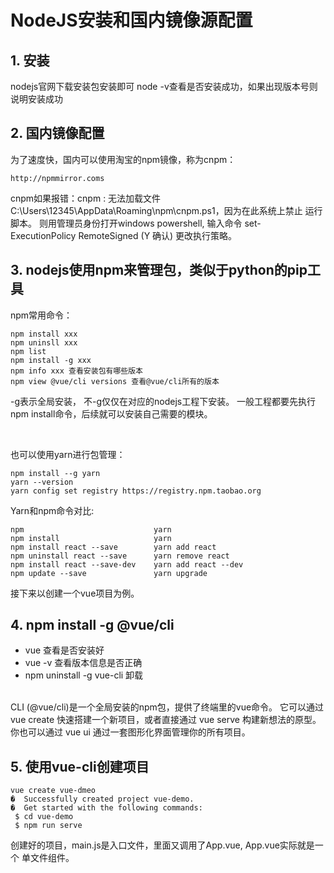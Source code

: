 ﻿# NodeJS安装和国内镜像源配置

## 1. 安装
nodejs官网下载安装包安装即可
node -v查看是否安装成功，如果出现版本号则说明安装成功

## 2. 国内镜像配置
为了速度快，国内可以使用淘宝的npm镜像，称为cnpm：
```
http://npmmirror.coms
```
cnpm如果报错：cnpm : 无法加载文件 C:\Users\12345\AppData\Roaming\npm\cnpm.ps1，因为在此系统上禁止 运行脚本。
则用管理员身份打开windows powershell, 输入命令 set-ExecutionPolicy RemoteSigned (Y 确认) 更改执行策略。


## 3. nodejs使用npm来管理包，类似于python的pip工具
npm常用命令：
```
npm install xxx
npm uninsll xxx
npm list
npm install -g xxx   
npm info xxx 查看安装包有哪些版本
npm view @vue/cli versions 查看@vue/cli所有的版本
```
-g表示全局安装， 不-g仅仅在对应的nodejs工程下安装。
一般工程都要先执行npm install命令，后续就可以安装自己需要的模块。

<br>

也可以使用yarn进行包管理：
```
npm install --g yarn
yarn --version
yarn config set registry https://registry.npm.taobao.org
```
Yarn和npm命令对比:
```
npm	                            yarn
npm install	                    yarn
npm install react --save	    yarn add react
npm uninstall react --save	    yarn remove react
npm install react --save-dev	yarn add react --dev
npm update --save	            yarn upgrade
```

接下来以创建一个vue项目为例。

## 4. npm install -g @vue/cli 
- vue 查看是否安装好
- vue -v 查看版本信息是否正确
- npm uninstall -g vue-cli 卸载
<br>
CLI (@vue/cli)是一个全局安装的npm包，提供了终端里的vue命令。
它可以通过 vue create 快速搭建一个新项目，或者直接通过 vue serve 构建新想法的原型。
你也可以通过 vue ui 通过一套图形化界面管理你的所有项目。

## 5. 使用vue-cli创建项目
```
vue create vue-dmeo
�  Successfully created project vue-demo.
�  Get started with the following commands:
 $ cd vue-demo
 $ npm run serve
```
创建好的项目，main.js是入口文件，里面又调用了App.vue, App.vue实际就是一个
单文件组件。